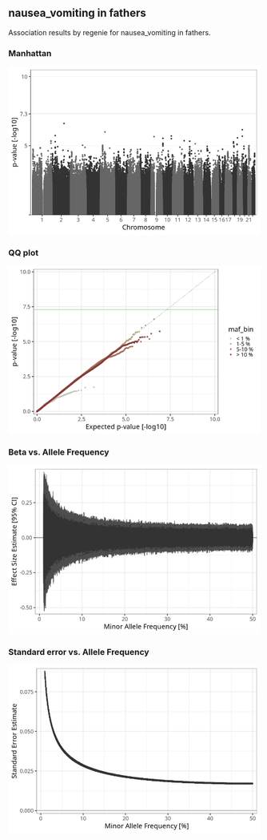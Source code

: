 ## nausea_vomiting in fathers
Association results by regenie for nausea_vomiting in fathers.
### Manhattan
![](figures/pop_fathers_pheno_nausea_vomiting_mh.png)
### QQ plot
![](figures/pop_fathers_pheno_nausea_vomiting_qq.png)
### Beta vs. Allele Frequency
![](figures/pop_fathers_pheno_nausea_vomiting_beta_af.png)
### Standard error vs. Allele Frequency
![](figures/pop_fathers_pheno_nausea_vomiting_se_af.png)

